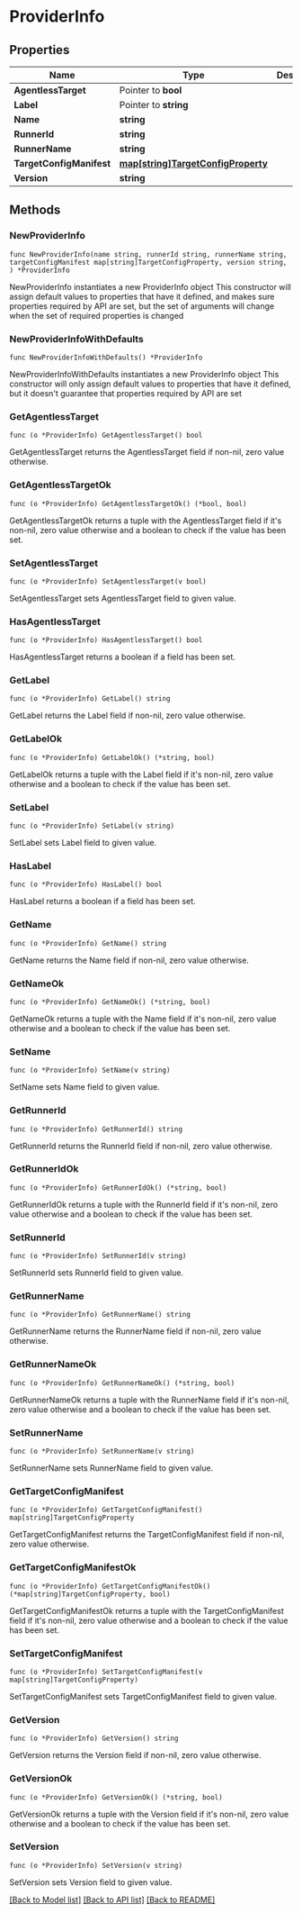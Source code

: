 # ProviderInfo

## Properties

Name | Type | Description | Notes
------------ | ------------- | ------------- | -------------
**AgentlessTarget** | Pointer to **bool** |  | [optional] 
**Label** | Pointer to **string** |  | [optional] 
**Name** | **string** |  | 
**RunnerId** | **string** |  | 
**RunnerName** | **string** |  | 
**TargetConfigManifest** | [**map[string]TargetConfigProperty**](TargetConfigProperty.md) |  | 
**Version** | **string** |  | 

## Methods

### NewProviderInfo

`func NewProviderInfo(name string, runnerId string, runnerName string, targetConfigManifest map[string]TargetConfigProperty, version string, ) *ProviderInfo`

NewProviderInfo instantiates a new ProviderInfo object
This constructor will assign default values to properties that have it defined,
and makes sure properties required by API are set, but the set of arguments
will change when the set of required properties is changed

### NewProviderInfoWithDefaults

`func NewProviderInfoWithDefaults() *ProviderInfo`

NewProviderInfoWithDefaults instantiates a new ProviderInfo object
This constructor will only assign default values to properties that have it defined,
but it doesn't guarantee that properties required by API are set

### GetAgentlessTarget

`func (o *ProviderInfo) GetAgentlessTarget() bool`

GetAgentlessTarget returns the AgentlessTarget field if non-nil, zero value otherwise.

### GetAgentlessTargetOk

`func (o *ProviderInfo) GetAgentlessTargetOk() (*bool, bool)`

GetAgentlessTargetOk returns a tuple with the AgentlessTarget field if it's non-nil, zero value otherwise
and a boolean to check if the value has been set.

### SetAgentlessTarget

`func (o *ProviderInfo) SetAgentlessTarget(v bool)`

SetAgentlessTarget sets AgentlessTarget field to given value.

### HasAgentlessTarget

`func (o *ProviderInfo) HasAgentlessTarget() bool`

HasAgentlessTarget returns a boolean if a field has been set.

### GetLabel

`func (o *ProviderInfo) GetLabel() string`

GetLabel returns the Label field if non-nil, zero value otherwise.

### GetLabelOk

`func (o *ProviderInfo) GetLabelOk() (*string, bool)`

GetLabelOk returns a tuple with the Label field if it's non-nil, zero value otherwise
and a boolean to check if the value has been set.

### SetLabel

`func (o *ProviderInfo) SetLabel(v string)`

SetLabel sets Label field to given value.

### HasLabel

`func (o *ProviderInfo) HasLabel() bool`

HasLabel returns a boolean if a field has been set.

### GetName

`func (o *ProviderInfo) GetName() string`

GetName returns the Name field if non-nil, zero value otherwise.

### GetNameOk

`func (o *ProviderInfo) GetNameOk() (*string, bool)`

GetNameOk returns a tuple with the Name field if it's non-nil, zero value otherwise
and a boolean to check if the value has been set.

### SetName

`func (o *ProviderInfo) SetName(v string)`

SetName sets Name field to given value.


### GetRunnerId

`func (o *ProviderInfo) GetRunnerId() string`

GetRunnerId returns the RunnerId field if non-nil, zero value otherwise.

### GetRunnerIdOk

`func (o *ProviderInfo) GetRunnerIdOk() (*string, bool)`

GetRunnerIdOk returns a tuple with the RunnerId field if it's non-nil, zero value otherwise
and a boolean to check if the value has been set.

### SetRunnerId

`func (o *ProviderInfo) SetRunnerId(v string)`

SetRunnerId sets RunnerId field to given value.


### GetRunnerName

`func (o *ProviderInfo) GetRunnerName() string`

GetRunnerName returns the RunnerName field if non-nil, zero value otherwise.

### GetRunnerNameOk

`func (o *ProviderInfo) GetRunnerNameOk() (*string, bool)`

GetRunnerNameOk returns a tuple with the RunnerName field if it's non-nil, zero value otherwise
and a boolean to check if the value has been set.

### SetRunnerName

`func (o *ProviderInfo) SetRunnerName(v string)`

SetRunnerName sets RunnerName field to given value.


### GetTargetConfigManifest

`func (o *ProviderInfo) GetTargetConfigManifest() map[string]TargetConfigProperty`

GetTargetConfigManifest returns the TargetConfigManifest field if non-nil, zero value otherwise.

### GetTargetConfigManifestOk

`func (o *ProviderInfo) GetTargetConfigManifestOk() (*map[string]TargetConfigProperty, bool)`

GetTargetConfigManifestOk returns a tuple with the TargetConfigManifest field if it's non-nil, zero value otherwise
and a boolean to check if the value has been set.

### SetTargetConfigManifest

`func (o *ProviderInfo) SetTargetConfigManifest(v map[string]TargetConfigProperty)`

SetTargetConfigManifest sets TargetConfigManifest field to given value.


### GetVersion

`func (o *ProviderInfo) GetVersion() string`

GetVersion returns the Version field if non-nil, zero value otherwise.

### GetVersionOk

`func (o *ProviderInfo) GetVersionOk() (*string, bool)`

GetVersionOk returns a tuple with the Version field if it's non-nil, zero value otherwise
and a boolean to check if the value has been set.

### SetVersion

`func (o *ProviderInfo) SetVersion(v string)`

SetVersion sets Version field to given value.



[[Back to Model list]](../README.md#documentation-for-models) [[Back to API list]](../README.md#documentation-for-api-endpoints) [[Back to README]](../README.md)



